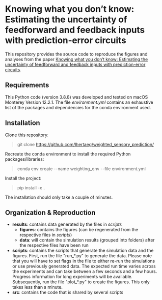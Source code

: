 # Knowing what you don’t know: Estimating the uncertainty of feedforward and feedback inputs with prediction-error circuits

This repository provides the source code to reproduce the figures and analyses from the paper [Knowing what you don’t know: Estimating the uncertainty of feedforward and feedback inputs with prediction-error circuits](https://www.biorxiv.org/content/10.1101/2023.12.13.571410v1).

## Requirements

This Python code (version 3.8.8) was developed and tested on macOS Monterey Version 12.2.1. The file *environment.yml* contains an exhaustive list of the packages and dependencies for the conda environment used. 

## Installation

Clone this repository:
> git clone https://github.com/lhertaeg/weighted_sensory_prediction/

Recreate the conda environment to install the required Python packages/libraries:
> conda env create --name weighting_env --file environment.yml

Install the project:
> pip install -e .

The installation should only take a couple of minutes.

## Organization & Reproduction

* **results**: contains data generated by the files in *scripts*
  * **figures**: contains the figures (can be regenerated from the respective files in *scripts*)
  * **data**: will contain the simulation results (grouped into folders) after the respective files have been run
* **scripts**: contains the scripts that generate the simulation data and the figures. First, run the file "run_\*.py" to generate the data. Please note that you will have to set flags in the file to either re-run the simulations or use previously generated data. The expected run time varies across the experiments and can take between a few seconds and a few hours. Progress information for long experiments will be available. Subsequently, run the file "plot_\*.py" to create the figures. This only takes less than a minute.
* **src**: contains the code that is shared by several scripts



